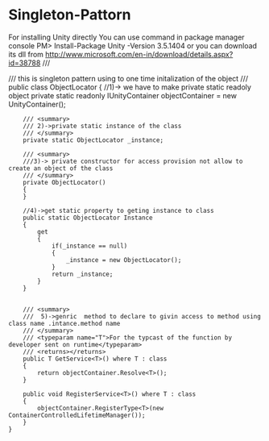 # Singleton-Pattorn
For installing Unity directly You can use command in package manager console PM> Install-Package Unity -Version 3.5.1404
or you can download its dll from  http://www.microsoft.com/en-in/download/details.aspx?id=38788
 /// <summary>
    /// this is singleton pattern using to one time initalization of the object
    /// </summary>
    public class ObjectLocator
    {
        //1)-> we have to make private static readoly object
        private static readonly IUnityContainer objectContainer = new UnityContainer();

        /// <summary>
        /// 2)->private static instance of the class
        /// </summary>
        private static ObjectLocator _instance;

        /// <summary>
        ///3)-> private constructor for access provision not allow to create an object of the class 
        /// </summary>
        private ObjectLocator()
        {
        }

        //4)->get static property to geting instance to class
        public static ObjectLocator Instance
        {
            get
            {
                if(_instance == null)
                {
                    _instance = new ObjectLocator();
                }
                return _instance;
            }
        }

       
        /// <summary>
        ///  5)->genric  method to declare to givin access to method using class name .intance.method name
        /// </summary>
        /// <typeparam name="T">For the typcast of the function by developer sent on runtime</typeparam>
        /// <returns></returns>
        public T GetService<T>() where T : class
        {
            return objectContainer.Resolve<T>();
        }

        public void RegisterService<T>() where T : class
        {
            objectContainer.RegisterType<T>(new ContainerControlledLifetimeManager());
        }
    }

